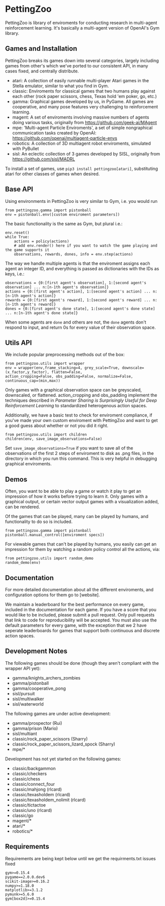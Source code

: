 # PettingZoo
PettingZoo is library of enviroments for conducting research in multi-agent reinforcement learning. It's basically a multi-agent version of OpenAI's Gym library.


## Games and Installation

PettingZoo breaks its games down into several categories, largely including games from other's which we've ported to our consistent API, in many cases fixed, and centrally distribute.

* atari: A collection of easily runnable multi-player Atari games in the Stella emulator, similar to what you find in Gym.
* classic: Enviroments for classical games that two humans play against each other (rock paper scissors, chess, Texas hold 'em poker, go, etc.)
* gamma: Graphical games developed by us, in PyGame. All games are cooperative, and many pose features very challenging to reinforcement learning.
* magent: A set of enviroments involving massive numbers of agents doing various tasks, originally from https://github.com/geek-ai/MAgent
* mpe: 'Multi-agent Particle Enviroments', a set of simple nongraphical communication tasks created by OpenAI: https://github.com/openai/multiagent-particle-envs
* robotics: A collection of 3D multiagent robot enviroments, simulated with PyBullet
* sisl: An eclectic collection of 3 games developed by SISL, originally from https://github.com/sisl/MADRL

To install a set of games, use `pip3 install pettingzoo[atari]`, substituting atari for other classes of games when desired.


## Base API

Using environments in PettingZoo is very similar to Gym, i.e. you would run 

```
from pettingzoo.gamma import pistonball
env = pistonball.env([custom enviroment parameters])
```

The basic functionality is the same as Gym, but plural i.e.:

```
env.reset()
while True:
    actions = policy(actions)
    # add env.render() here if you want to watch the game playing and the game supports it
    observations, rewards, dones, info = env.step(actions)
```

The way we handle multiple agents is that the enviroment assigns each agent an integer ID, and everything is passed as dictionaries with the IDs as keys, i.e.:

```
observations = {0:[first agent's observation], 1:[second agent's observation] ... n:[n-1th agent's observation]}
actions = {0:[first agent's action], 1:[second agent's action] ... n:[n-1th agent's action]}
rewards = {0:[first agent's reward], 1:[second agent's reward] ... n:[n-1th agent's reward]}
dones = {0:[first agent's done state], 1:[second agent's done state] ... n:[n-1th agent's done state]}
```

When some agents are `done` and others are not, the `done` agents don't respond to input, and return 0s for every value of their observation space. 


## Utils API

We include popular preprocessing methods out of the box:

```
from pettingzoo.utils import wrapper
env = wrapper(env,frame_stacking=4, grey_scale=True, downscale=(x_factor,y_factor), flatten=False,
action_cropping=False, obs_padding=False, normalize=False, continuous_cap=(min,max))
```

Only games with a graphical observation space can be greyscaled, downscaled, or flattened. action_cropping and obs_padding implement the techniques described in *Parameter Sharing is Surprisingly Useful for Deep Reinforcement Learning* to standardized heterogenous action spaces.

Additionally, we have a basic test to check for enviroment compliance, if you've made your own custom enviroment with PettingZoo and want to get a good guess about whether or not you did it right.

```
from pettingzoo.utils import children
children(env, save_image_observations=False)
```

Set `save_image_observations=True` if you want to save all of the observations of the first 2 steps of enviroment to disk as .png files, in the directory in which you run this command. This is very helpful in debugging graphical enviroments. 

## Demos

Often, you want to be able to play a game or watch it play to get an impression of how it works before trying to learn it. Only games with a graphical output, or certain vector output games with a visualization added, can be rendered. 

Of the games that can be played, many can be played by humans, and functionality to do so is included.

```
from pettingzoo.gamma import pistonball
pistonball.manual_control([enviroment specs])
```

For viewable games that can't be played by humans, you easily can get an impression for them by watching a random policy control all the actions, via:

```
from pettingzoo.utils import random_demo
random_demo(env)
```

## Documentation
For more detailed documentation about all the different enviroments, and configuration options for them go to [website].

We maintain a leaderboard for the best performance on every game, included in the documentation for each game. If you have a score that you would like to be included, please submit a pull request. Only pull requests that link to code for reproducibility will be accepted. You must also use the default parameters for every game, with the exception that we 2 have seperate leaderboards for games that support both continuous and discrete action spaces.


## Development Notes

The following games should be done (though they aren't compliant with the wrapper API yet):

* gamma/knights_archers_zombies
* gamma/pistonball
* gamma/cooperative_pong
* sisl/pursuit
* sisl/multiwalker
* sisl/waterworld

The following games are under active development:

* gamma/prospector (Rui)
* gamma/prison (Mario)
* sisl/multiant
* classic/rock_paper_scissors (Sharry)
* classic/rock_paper_scissors_lizard_spock (Sharry)
* mpe/*

Development has not yet started on the following games:

* classic/backgammon
* classic/checkers
* classic/chess
* classic/connect_four
* classic/mahjong (rlcard)
* classic/texasholdem (rlcard)
* classic/texasholdem_nolimit (rlcard)
* classic/tictactoe
* classic/uno (rlcard)
* classic/go
* magent/*
* atari/*
* robotics/*

## Requirements

Requirements are being kept below until we get the requirments.txt issues fixed

```
gym>=0.15.4	
pygame==2.0.0.dev6	
scikit-image>=0.16.2	
numpy>=1.18.0	
matplotlib>=3.1.2
pymunk>=5.6.0
gym[box2d]>=0.15.4
```



